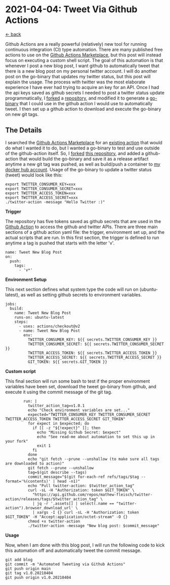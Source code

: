 # 2021-04-04: Tweet Via Github Actions
[<- back](../../README.md)

Github Actions are a really powerful (relatively) new tool for running continuous integration (CI) type automation. There are many published free actions to use on the [Github Actions Marketplace](https://github.com/marketplace?type=actions), but this post will instead focus on executing a custom shell script. The goal of this automation is that whenever I post a new blog post, I want github to automatically tweet that there is a new blog post on my personal twitter account. I will do another post on the go-binary that updates my twitter status, but this post will explain the usage. The process with twitter was the most elaborate experience I have ever had trying to acquire an key for an API. Once I had the api keys saved as github secrets I needed to post a twitter status update programmatically, I [forked](https://github.com/mathew-fleisch/twitter-action) a [repository](https://github.com/xorilog/twitter-action), and modified it to generate a [go-binary](https://github.com/mathew-fleisch/twitter-action/releases) that I could use in the github action I would use to automatically tweet. I then set up a github action to download and execute the go-binary on new git tags.

## The Details

I searched the [Github Actions Marketplace](https://github.com/marketplace?type=actions) for an [existing action](https://github.com/marketplace/actions/twitter-action) that would do what I wanted it to do, but I wanted a go-binary to test and use outside of the github-action itself. So, I [forked](https://github.com/mathew-fleisch/twitter-action) [this repository](https://github.com/xorilog/twitter-action), and added a github-action that would build the go-binary and save it as a release artifact anytime a new git tag was pushed, as well as build/push a container to [my docker hub account](https://hub.docker.com/u/mathewfleisch/twitter-action/tags?page=1&ordering=last_updated). Usage of the go-binary to update a twitter status (tweet) would look like this:

```
export TWITTER_CONSUMER_KEY=xxx
export TWITTER_CONSUMER_SECRET=xxx
export TWITTER_ACCESS_TOKEN=xxx
export TWITTER_ACCESS_SECRET=xxx
./twitter-action -message "Hello Twitter :)"
```

**Trigger**

The repository has five tokens saved as github secrets that are used in the [Github Action](../../.github/workflows/tweet-new-blog-post.yaml) to access the github and twitter APIs. There are three main sections of a github action yaml file: the trigger, environment set up, and the actual scripts that are run. In this first section, the trigger is defined to run anytime a tag is pushed that starts with the letter 'v'.

```
name: Tweet New Blog Post
on:
  push:
    tags:
      - 'v*'
```

**Environment Setup**

This next section defines what system type the code will run on (ubuntu-latest), as well as setting github secrets to environment variables.


```
jobs:
  build:
    name: Tweet New Blog Post
    runs-on: ubuntu-latest
    steps:
      - uses: actions/checkout@v2
      - name: Tweet New Blog Post
        env:
          TWITTER_CONSUMER_KEY: ${{ secrets.TWITTER_CONSUMER_KEY }}
          TWITTER_CONSUMER_SECRET: ${{ secrets.TWITTER_CONSUMER_SECRET }}
          TWITTER_ACCESS_TOKEN: ${{ secrets.TWITTER_ACCESS_TOKEN }}
          TWITTER_ACCESS_SECRET: ${{ secrets.TWITTER_ACCESS_SECRET }}
          GIT_TOKEN: ${{ secrets.GIT_TOKEN }}
```

**Custom script**

This final section will run some bash to test if the proper environment variables have been set, download the tweet go-binary from github, and execute it using the commit message of the git tag.

```
        run: |
          twitter_action_tag=v1.0.1
          echo "Check environment variables are set..."
          expected="TWITTER_CONSUMER_KEY TWITTER_CONSUMER_SECRET TWITTER_ACCESS_TOKEN TWITTER_ACCESS_SECRET GIT_TOKEN"
          for expect in $expected; do
            if [[ -z "${!expect}" ]]; then
              echo "Missing Github Secret: $expect"
              echo "See read-me about automation to set this up in your fork"
              exit 1
            fi
          done
          echo "git fetch --prune --unshallow (to make sure all tags are downloaded to action)"
          git fetch --prune --unshallow
          tag=$(git describe --tags)
          commit_message="$(git for-each-ref refs/tags/$tag --format='%(contents)' | head -n1)"
          echo "Pull twitter-action: $twitter_action_tag"
          curl -sL -H "Authorization: token $GIT_TOKEN" \
            "https://api.github.com/repos/mathew-fleisch/twitter-action/releases/tags/$twitter_action_tag" \
            | jq -r '.assets[] | select(.name == "twitter-action").browser_download_url' \
            | xargs -I {} curl -sL -H "Authorization: token $GIT_TOKEN" -H "Accept:application/octet-stream" -O {}
          chmod +x twitter-action
          ./twitter-action -message "New blog post: $commit_message"
```

**Usage**

Now, when I am done with this blog post, I will run the following code to kick this automation off and automatically tweet the commit message.

```
git add blog
git commit -m "Automated Tweeting via Github Actions"
git push origin main
git tag v1.0.20210404
git push origin v1.0.20210404
```
